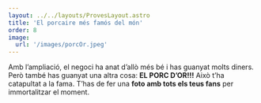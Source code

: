 ```yaml
---
layout: ../../layouts/ProvesLayout.astro
title: 'El porcaire més famós del món'
order: 8
image:
  url: '/images/porcOr.jpeg'
---
```


Amb l’ampliació, el negoci ha anat d’allò més bé i has guanyat molts diners. Però també has guanyat una altra cosa: **EL PORC D’OR!!!** Això t’ha catapultat a la fama. T’has de fer una **foto amb tots els teus fans** per immortalitzar el moment.
